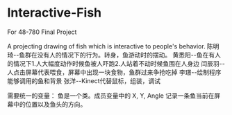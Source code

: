 Interactive-Fish
================

For 48-780 Final Project


A projecting drawing of fish which is interactive to people's behavior.
陈明琦--鱼群在没有人的情况下的行为。转身，鱼游动时的摆动。
黄悉阳--鱼在有人的情况下1.人大幅度动作时候鱼被人吓跑2.人站着不动时候鱼围在人身边
闫辰羽--人点击屏幕代表喂食，屏幕中出现一块食物，鱼群过来争抢吃掉
李璟--绘制程序能够调用的鱼和背景
张洋--Kinect代替鼠标，组装，调试

需要统一的变量： 鱼是一个类。成员变量中的 X, Y, Angle 记录一条鱼当前在屏幕中的位置以及鱼头的方向。
